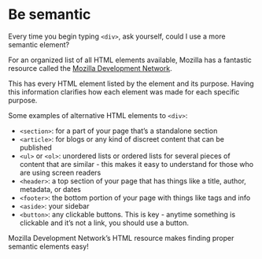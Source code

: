 # Be semantic

Every time you begin typing `<div>`, ask yourself, could I use a more semantic element?

For an organized list of all HTML elements available, Mozilla has a fantastic resource called the [Mozilla Development Network](https://developer.mozilla.org/en-US/docs/Web/HTML/Element).

This has every HTML element listed by the element and its purpose. Having this information clarifies how each element was made for each specific purpose.

Some examples of alternative HTML elements to `<div>`:

* `<section>`: for a part of your page that’s a standalone section
* `<article>`: for blogs or any kind of discreet content that can be published
* `<ul>` or `<ol>`: unordered lists or ordered lists for several pieces of content that are similar - this makes it easy to understand for those who are using screen readers
* `<header>`: a top section of your page that has things like a title, author, metadata, or dates
* `<footer>`: the bottom portion of your page with things like tags and info
* `<aside>`: your sidebar
* `<button>`: any clickable buttons. This is key - anytime something is clickable and it’s not a link, you should use a button.

Mozilla Development Network’s HTML resource makes finding proper semantic elements easy!

